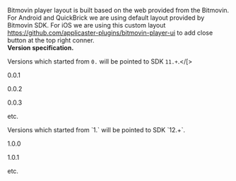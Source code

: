 
Bitmovin player layout is built based on the web provided from the Bitmovin.
For Android and QuickBrick we are using default layout provided by Bitmovin SDK.
For iOS we are using this custom layout https://github.com/applicaster-plugins/bitmovin-player-ui to add close button at the top right conner.
</br>
<b>Version specification.</b>

Versions which started from `0.` will be pointed to SDK `11.+`.</[>
<p>0.0.1</p>
<p>0.0.2</p>
<p>0.0.3</p>
<p>etc.</p>
<p></p>
<p>Versions which started from `1.` will be pointed to SDK `12.+`.</p>
<p>1.0.0</p>
<p>1.0.1</p>
<p>etc.</p>
